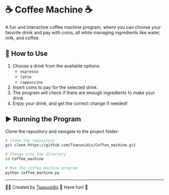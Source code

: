 # ☕ Coffee Machine ☕

A fun and interactive coffee machine program, where you can choose your favorite drink and pay with coins, all while managing ingredients like water, milk, and coffee.

## 🚀 How to Use
1. Choose a drink from the available options:
   - `espresso`
   - `latte`
   - `cappuccino`
2. Insert coins to pay for the selected drink.
3. The program will check if there are enough ingredients to make your drink.
4. Enjoy your drink, and get the correct change if needed!

## ▶️ Running the Program
Clone the repository and navigate to the project folder:

```sh
# Clone the repository
git clone https://github.com/Tsaousidis/Coffee_machine.git

# Change into the directory
cd Coffee_machine

# Run the coffee machine program
python coffee_machine.py
```

---
👨‍💻 Created by [Tsaousidis](https://github.com/Tsaousidis)
🎉 Have fun! 🎉
